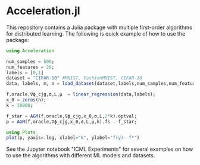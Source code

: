 # Acceleration.jl

This repository contains a Julia package with multiple first-order algorithms for distributed learning. The following is quick example of how to use the package:

```julia
using Acceleration

num_samples = 500;
num_features = 20;
labels = [0,1]
dataset = "CIFAR-10" #MNIST, FashionMNIST, CIFAR-10
data, labels, m, n = load_dataset(dataset,labels,num_samples,num_features);

f,oracle,∇ϕ_cjg,σ,L,μ  = linear_regression(data,labels);
x_0 = zeros(n);
k = 10000;

f_star = AGM(f,oracle,∇ϕ_cjg,x_0,σ,L,2*k).optval;
p = AGM(f,oracle,∇ϕ_cjg,x_0,σ,L,μ,k).fs .-f_star;

using Plots
plot(p, yaxis=:log, xlabel="k", ylabel="f(y)- f*")
```

See the Jupyter notebook "ICML Experiments" for several examples on how to use the algorithms with different ML models and datasets.

